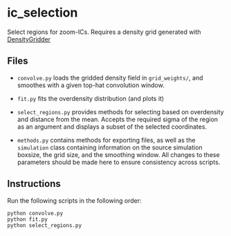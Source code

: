 # ic_selection
Select regions for zoom-ICs. Requires a density grid generated with [DensityGridder](https://github.com/christopherlovell/densitygridder)

## Files


- `convolve.py` loads the gridded density field in `grid_weights/`, and smoothes with a given top-hat convolution window.

- `fit.py` fits the overdensity distribution (and plots it)

- `select_regions.py` provides methods for selecting based on overdensity and distance from the mean. Accepts the required sigma of the region as an argument and displays a subset of the selected coordinates.

- `methods.py` contains methods for exporting files, as well as the `simulation` class containing information on the source simulation boxsize, the grid size, and the smoothing window. All changes to these parameters should be made here to ensure consistency across scripts.

## Instructions
Run the following scripts in the following order:
```
python convolve.py
python fit.py
python select_regions.py
```

